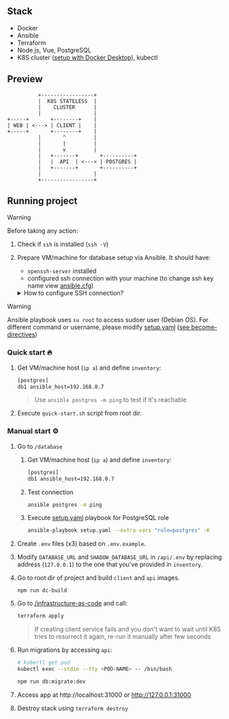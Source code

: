 ## Stack

- Docker
- Ansible
- Terraform
- Node.js, Vue, PostgreSQL
- K8S cluster ([setup with Docker Desktop](https://docs.docker.com/desktop/kubernetes/)), kubectl

## Preview

```
          +-----------------+
          |  K8S STATELESS  |
          |    CLUSTER      |
          |                 |
+-----+       +--------+    |
| WEB | <---> | CLIENT |    |
+-----+       +--------+    |
          |       ^         |
          |       |         |
          |       v         |
          |   +-------+       +----------+
          |   |  API  | <---> | POSTGRES |
          |   +-------+       +----------+
          |                 |
          +-----------------+
```

## Running project

> [!WARNING]
> Before taking any action:

1. Check if `ssh` is installed (`ssh -V`)
2. Prepare VM/machine for database setup via Ansible. It should have:

   - `openssh-server` installed
   - configured ssh connection with your machine (to change ssh key name view [ansible.cfg](./database/ansible.cfg))

   <details>
   <summary>How to configure SSH connection?</summary>
      
   1. Generate key named `id_cass`

   ```sh
   sh-keygen -t rsa -b 4096 -f ~/.ssh/id_cass
   ```

   2. Paste public key (`~/.ssh/id_cass.pub`) content to `~/.ssh/authorized_keys` on VM/machine

   </details>

> [!WARNING]
> Ansible playbook uses `su root` to access sudoer user (Debian OS). For different command or username, please modify [setup.yaml](./database/setup.yaml) ([see become-directives](https://docs.ansible.com/ansible/latest/playbook_guide/playbooks_privilege_escalation.html#become-directives))

### Quick start 🔥

1. Get VM/machine host (`ip a`) and define `inventory`:

   ```sh
   [postgres]
   db1 ansible_host=192.168.0.7
   ```

   > Use `ansible postgres -m ping` to test if it's reachable

2. Execute `quick-start.sh` script from root dir.

### Manual start ⚙️

1. Go to `/database`

   1. Get VM/machine host (`ip a`) and define `inventory`:

      ```sh
      [postgres]
      db1 ansible_host=192.168.0.7
      ```

   2. Test connection

      ```sh
      ansible postgres -m ping
      ```

   3. Execute [setup.yaml](./database/setup.yaml) playbook for PostgreSQL role

      ```sh
      ansible-playbook setup.yaml --extra-vars "role=postgres" -K
      ```

2. Create `.env` files (x3) based on `.env.example`.

3. Modify `DATABASE_URL` and `SHADOW_DATABASE_URL` in `/api/.env` by replacing address (`127.0.0.1`) to the one that you've provided in `inventory`.

4. Go to root dir of project and build `client` and `api` images.

   ```
   npm run dc-build
   ```

5. Go to [/infrastructure-as-code](./infrastructure-as-code/) and call:

   ```sh
   terraform apply
   ```

   > If creating client service fails and you don't want to wait until K8S tries to resurrect it again, re-run it manually after few seconds

6. Run migrations by accessing `api`:

   ```sh
   # kubectl get pod
   kubectl exec --stdin --tty <POD-NAME> -- /bin/bash

   npm run db:migrate:dev
   ```

7. Access app at http://localhost:31000 or http://127.0.0.1:31000

8. Destroy stack using `terraform destroy`
